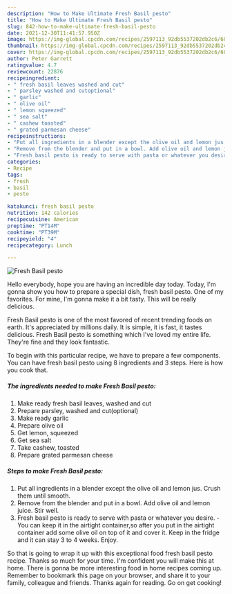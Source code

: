 ```yaml
---
description: "How to Make Ultimate Fresh Basil pesto"
title: "How to Make Ultimate Fresh Basil pesto"
slug: 842-how-to-make-ultimate-fresh-basil-pesto
date: 2021-12-30T11:41:57.950Z
image: https://img-global.cpcdn.com/recipes/2597113_92db5537202db2c6/680x482cq70/fresh-basil-pesto-recipe-main-photo.jpg
thumbnail: https://img-global.cpcdn.com/recipes/2597113_92db5537202db2c6/680x482cq70/fresh-basil-pesto-recipe-main-photo.jpg
cover: https://img-global.cpcdn.com/recipes/2597113_92db5537202db2c6/680x482cq70/fresh-basil-pesto-recipe-main-photo.jpg
author: Peter Garrett
ratingvalue: 4.7
reviewcount: 22876
recipeingredient:
- " fresh basil leaves washed and cut"
- " parsley washed and cutoptional"
- " garlic"
- " olive oil"
- " lemon squeezed"
- " sea salt"
- " cashew toasted"
- " grated parmesan cheese"
recipeinstructions:
- "Put all ingredients in a blender except the olive oil and lemon jus. Crush them until smooth."
- "Remove from the blender and put in a bowl. Add olive oil and lemon juice. Stir well."
- "Fresh basil pesto is ready to serve with pasta or whatever you desire. You can keep it in the airtight container,so after you put in the airtight container add some olive oil on top of it and cover it. Keep in the fridge and it can stay 3 to 4 weeks. Enjoy."
categories:
- Recipe
tags:
- fresh
- basil
- pesto

katakunci: fresh basil pesto 
nutrition: 142 calories
recipecuisine: American
preptime: "PT14M"
cooktime: "PT39M"
recipeyield: "4"
recipecategory: Lunch

---
```



![Fresh Basil pesto](https://img-global.cpcdn.com/recipes/2597113_92db5537202db2c6/680x482cq70/fresh-basil-pesto-recipe-main-photo.jpg)

Hello everybody, hope you are having an incredible day today. Today, I'm gonna show you how to prepare a special dish, fresh basil pesto. One of my favorites. For mine, I'm gonna make it a bit tasty. This will be really delicious.



Fresh Basil pesto is one of the most favored of recent trending foods on earth. It's appreciated by millions daily. It is simple, it is fast, it tastes delicious. Fresh Basil pesto is something which I've loved my entire life. They're fine and they look fantastic.


To begin with this particular recipe, we have to prepare a few components. You can have fresh basil pesto using 8 ingredients and 3 steps. Here is how you cook that.

<!--inarticleads1-->

##### The ingredients needed to make Fresh Basil pesto:

1. Make ready  fresh basil leaves, washed and cut
1. Prepare  parsley, washed and cut(optional)
1. Make ready  garlic
1. Prepare  olive oil
1. Get  lemon, squeezed
1. Get  sea salt
1. Take  cashew, toasted
1. Prepare  grated parmesan cheese




<!--inarticleads2-->

##### Steps to make Fresh Basil pesto:

1. Put all ingredients in a blender except the olive oil and lemon jus. Crush them until smooth.
1. Remove from the blender and put in a bowl. Add olive oil and lemon juice. Stir well.
1. Fresh basil pesto is ready to serve with pasta or whatever you desire. - You can keep it in the airtight container,so after you put in the airtight container add some olive oil on top of it and cover it. Keep in the fridge and it can stay 3 to 4 weeks. Enjoy.




So that is going to wrap it up with this exceptional food fresh basil pesto recipe. Thanks so much for your time. I'm confident you will make this at home. There is gonna be more interesting food in home recipes coming up. Remember to bookmark this page on your browser, and share it to your family, colleague and friends. Thanks again for reading. Go on get cooking!
